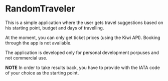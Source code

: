 # RandomTraveler

This is a simple application where the user gets travel suggestions based on his starting point, budget and days of travelling.

At the moment, you can only get ticket prices (using the Kiwi API). Booking through the app is not available.

The application is developed only for personal development porpuses and not commercial use.

**NOTE** In order to take results back, you have to provide with the IATA code of your choice as the starting point.
